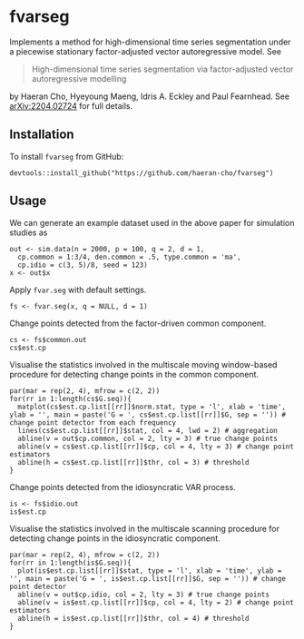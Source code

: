 # fvarseg
Implements a method for high-dimensional time series segmentation under a piecewise stationary factor-adjusted vector autoregressive model. See 

> High-dimensional time series segmentation via factor-adjusted vector autoregressive modelling

by Haeran Cho, Hyeyoung Maeng, Idris A. Eckley and Paul Fearnhead. See [arXiv:2204.02724](https://arxiv.org/abs/2204.02724) for full details.

## Installation

To install `fvarseg` from GitHub:

```
devtools::install_github("https://github.com/haeran-cho/fvarseg")
```

## Usage

We can generate an example dataset used in the above paper for simulation studies as
```
out <- sim.data(n = 2000, p = 100, q = 2, d = 1,
  cp.common = 1:3/4, den.common = .5, type.common = 'ma', 
  cp.idio = c(3, 5)/8, seed = 123)
x <- out$x
````

Apply `fvar.seg` with default settings.
```
fs <- fvar.seg(x, q = NULL, d = 1)
```

Change points detected from the factor-driven common component.
```
cs <- fs$common.out
cs$est.cp
```

Visualise the statistics involved in the multiscale moving window-based procedure for detecting change points in the common component.
```
par(mar = rep(2, 4), mfrow = c(2, 2))
for(rr in 1:length(cs$G.seq)){
  matplot(cs$est.cp.list[[rr]]$norm.stat, type = 'l', xlab = 'time', ylab = '', main = paste('G = ', cs$est.cp.list[[rr]]$G, sep = '')) # change point detector from each frequency
  lines(cs$est.cp.list[[rr]]$stat, col = 4, lwd = 2) # aggregation
  abline(v = out$cp.common, col = 2, lty = 3) # true change points 
  abline(v = cs$est.cp.list[[rr]]$cp, col = 4, lty = 3) # change point estimators 
  abline(h = cs$est.cp.list[[rr]]$thr, col = 3) # threshold
}
```

Change points detected from the idiosyncratic VAR process.
```
is <- fs$idio.out
is$est.cp  
```

Visualise the statistics involved in the multiscale scanning procedure for detecting change points in the idiosyncratic component.
```
par(mar = rep(2, 4), mfrow = c(2, 2))
for(rr in 1:length(is$G.seq)){
  plot(is$est.cp.list[[rr]]$stat, type = 'l', xlab = 'time', ylab = '', main = paste('G = ', is$est.cp.list[[rr]]$G, sep = '')) # change point detector 
  abline(v = out$cp.idio, col = 2, lty = 3) # true change points
  abline(v = is$est.cp.list[[rr]]$cp, col = 4, lty = 2) # change point estimators
  abline(h = is$est.cp.list[[rr]]$thr, col = 4) # threshold
}
```

